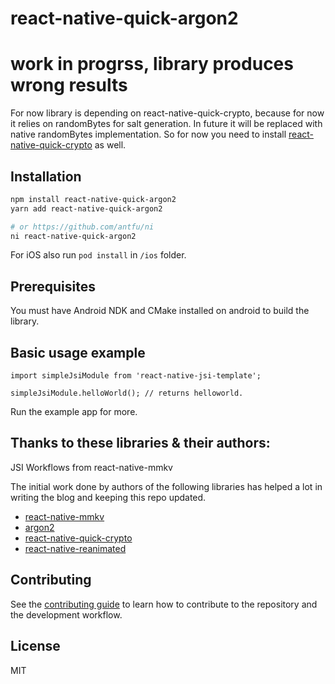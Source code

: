 # react-native-quick-argon2

# work in progrss, library produces wrong results

For now library is depending on react-native-quick-crypto, because for now it relies on randomBytes for salt generation. In future it will be replaced with native randomBytes implementation.
So for now you need to install [react-native-quick-crypto](https://github.com/margelo/react-native-quick-crypto) as well.

## Installation

```sh
npm install react-native-quick-argon2
yarn add react-native-quick-argon2

# or https://github.com/antfu/ni
ni react-native-quick-argon2
```

For iOS also run `pod install` in `/ios` folder.

## Prerequisites

You must have Android NDK and CMake installed on android to build the library.

## Basic usage example

```tsx
import simpleJsiModule from 'react-native-jsi-template';

simpleJsiModule.helloWorld(); // returns helloworld.
```

Run the example app for more.

## Thanks to these libraries & their authors:

JSI Workflows from react-native-mmkv

The initial work done by authors of the following libraries has helped a lot in writing the blog and keeping this repo updated.

- [react-native-mmkv](https://github.com/mrousavy/react-native-mmkv/)
- [argon2](https://github.com/ranisalt/node-argon2)
- [react-native-quick-crypto](https://github.com/margelo/react-native-quick-crypto)
- [react-native-reanimated](https://github.com/software-mansion/react-native-reanimated/)

## Contributing

See the [contributing guide](CONTRIBUTING.md) to learn how to contribute to the repository and the development workflow.

## License

MIT
